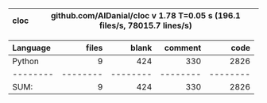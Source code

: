 cloc|github.com/AlDanial/cloc v 1.78  T=0.05 s (196.1 files/s, 78015.7 lines/s)
--- | ---

Language|files|blank|comment|code
:-------|-------:|-------:|-------:|-------:
Python|9|424|330|2826
--------|--------|--------|--------|--------
SUM:|9|424|330|2826
